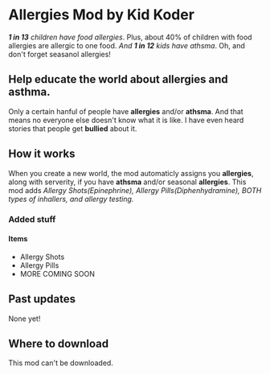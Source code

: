 # Allergies Mod by Kid Koder
 *__1 in 13__ children have food allergies*. Plus, about 40% of children with food allergies are allergic to one food. *And __1 in 12__ kids have athsma*. Oh, and don't forget seasanol allergies!
 
 ## Help educate the world about allergies and asthma. ##
Only a certain hanful of people have __allergies__ and/or __athsma__. And that means no everyone else doesn't know what it is like. I have even heard stories that people get __bullied__ about it. 

## How it works ##
When you create a new world, the mod automaticly assigns you __allergies__, along with serverity, if you have __athsma__ and/or seasonal __allergies__. This mod adds *Allergy Shots(Epinephrine), Allergy Pills(Diphenhydramine), BOTH types of inhallers, and allergy testing.*
### Added stuff ###
#### Items ####
- Allergy Shots
- Allergy Pills
- MORE COMING SOON

## Past updates ##
None yet!

## Where to download ##
This mod can't be downloaded.

